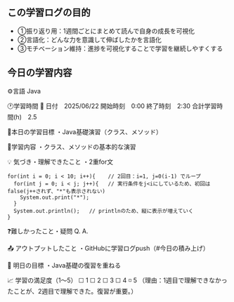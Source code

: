## この学習ログの目的
* ①振り返り用：1週間ごとにまとめて読んで自身の成長を可視化
* ②言語化：どんな力を意識して伸ばしたかを言語化
* ③モチベーション維持：進捗を可視化することで学習を継続しやすくする

## 今日の学習内容
⚙️言語 Java

🕐学習時間
📅 日付　2025/06/22
開始時刻　0:00
終了時刻　2:30
合計学習時間(h)　2.5

🎯本日の学習目標
・Java基礎演習（クラス、メソッド）

📝学習内容
・クラス、メソッドの基本的な演習

💡 気づき・理解できたこと
・2重for文
  ```
  for(int i = 0; i < 10; i++){    // 2回目：i=1, j=0(i-1) でループ
    for(int j = 0; i < j; j++){   // 実行条件をj<iにしているため、初回はfalse(j++されず、"*"も表示されない)
      System.out.print("*");
    }
    System.out.println();   // printlnのため、縦に表示が増えていく
  }
```

❓難しかったこと・疑問
Q. 
A. 

📤 アウトプットしたこと
・GitHubに学習ログpush（#今日の積み上げ）

🌱 明日の目標
・Java基礎の復習を重ねる

📈 学習の満足度（1〜5）
☐ 1 ☐ 2 ☐ 3 ☐ 4 ◽️ 5
（理由：1週目で理解できなかったことが、2週目で理解できた。復習が重要。）